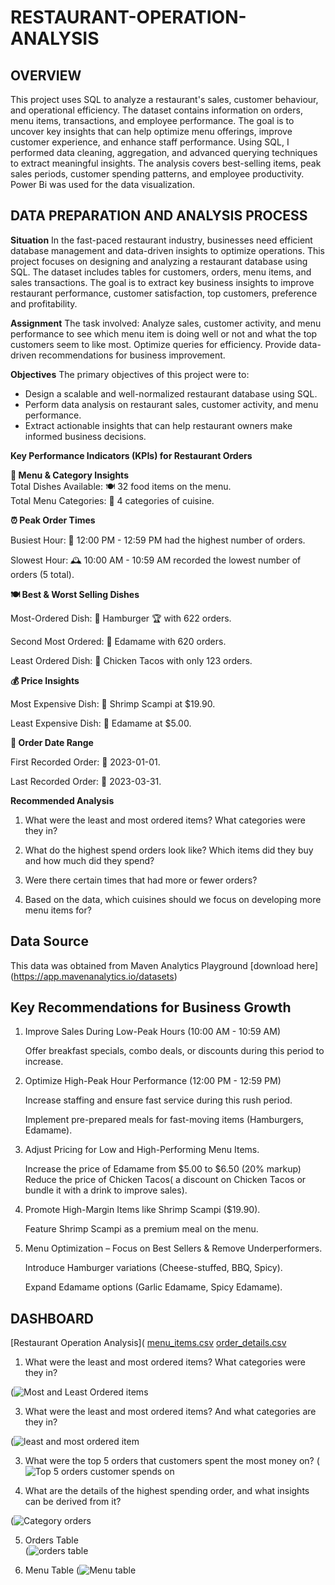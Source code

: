 # RESTAURANT-OPERATION-ANALYSIS
## OVERVIEW 
This project uses SQL to analyze a restaurant's sales, customer behaviour, and operational efficiency. The dataset contains information on orders, menu items, transactions, and employee performance. The goal is to uncover key insights that can help optimize menu offerings, improve customer experience, and enhance staff performance.
Using SQL, I performed data cleaning, aggregation, and advanced querying techniques to extract meaningful insights. The analysis covers best-selling items, peak sales periods, customer spending patterns, and employee productivity. Power Bi was used for the data visualization.

## DATA PREPARATION AND ANALYSIS PROCESS
  **Situation**
In the fast-paced restaurant industry, businesses need efficient database management and data-driven insights to optimize operations. This project focuses on designing and analyzing a restaurant database using SQL. The dataset includes tables for customers, orders, menu items, and sales transactions. The goal is to extract key business insights to improve restaurant performance, customer satisfaction, top customers, preference and profitability.

 **Assignment**
The task involved:
Analyze sales, customer activity, and menu performance to see which menu item is doing well or not and what the top customers seem to like most.
Optimize queries for efficiency.
Provide data-driven recommendations for business improvement.

**Objectives**
The primary objectives of this project were to:
- Design a scalable and well-normalized restaurant database using SQL.
- Perform data analysis on restaurant sales, customer activity, and menu performance.
- Extract actionable insights that can help restaurant owners make informed business decisions.
  
 **Key Performance Indicators (KPIs) for Restaurant Orders**

**📌 Menu & Category Insights**  
 Total Dishes Available: 🍽️ 32 food items on the menu.  
 Total Menu Categories: 📂 4 categories of cuisine.   
     
**⏰ Peak Order Times**  

Busiest Hour: 🚀 12:00 PM - 12:59 PM had the highest number of orders.  

Slowest Hour: 🕰️ 10:00 AM - 10:59 AM recorded the lowest number of orders (5 total).  


**🍽️ Best & Worst Selling Dishes**  

Most-Ordered Dish: 🍔 Hamburger 🏆 with 622 orders.  

Second Most Ordered: 🥢 Edamame with 620 orders.  

Least Ordered Dish: 🌮 Chicken Tacos with only 123 orders.  

**💰 Price Insights**  

Most Expensive Dish: 🦐 Shrimp Scampi at $19.90.  

Least Expensive Dish: 🥢 Edamame at $5.00.

**📅 Order Date Range**  

First Recorded Order: 📆 2023-01-01.  

Last Recorded Order: 📆 2023-03-31.

**Recommended Analysis**
1. What were the least and most ordered items? What categories were they in?

2. What do the highest spend orders look like? Which items did they buy and how much did they spend?

3. Were there certain times that had more or fewer orders?

4. Based on the data, which cuisines should we focus on developing more menu items for?

## Data Source
This data was obtained from  Maven Analytics Playground
[download here] (https://app.mavenanalytics.io/datasets)

## Key Recommendations for Business Growth  

1. Improve Sales During Low-Peak Hours (10:00 AM - 10:59 AM)
   
    Offer breakfast specials, combo deals, or discounts during this period to increase.
   
2. Optimize High-Peak Hour Performance (12:00 PM - 12:59 PM)
   
     Increase staffing and ensure fast service during this rush period.
   
     Implement pre-prepared meals for fast-moving items (Hamburgers, Edamame).
    
 5. Adjust Pricing for Low and High-Performing Menu Items.
    
    Increase the price of Edamame from $5.00 to $6.50 (20% markup)
    Reduce the price of Chicken Tacos( a discount on Chicken Tacos or bundle it with a drink to improve sales).
    
7. Promote High-Margin Items like Shrimp Scampi ($19.90).
   
   Feature Shrimp Scampi as a premium meal on the menu.
   
9. Menu Optimization – Focus on Best Sellers & Remove Underperformers.
    
    Introduce Hamburger variations (Cheese-stuffed, BBQ, Spicy).
   
    Expand Edamame options (Garlic Edamame, Spicy Edamame).
   
## DASHBOARD
[Restaurant Operation Analysis](
[menu_items.csv](https://github.com/user-attachments/files/19009031/menu_items.csv)
[order_details.csv](https://github.com/user-attachments/files/19009040/order_details.csv)

1. What were the least and most ordered items? What categories were they in?
   
 (![Most and Least Ordered items](https://github.com/user-attachments/assets/2d4b1e64-a4e6-475d-aff4-d2147bb87b9c)  

3. What were the least and most ordered items? And what categories are they in?
   
(![least and most ordered item](https://github.com/user-attachments/assets/5c008bbd-6cb5-4b00-ac05-976be2939695)  

3. What were the top 5 orders that customers spent  the most money on?
(![Top 5 orders customer spends on](https://github.com/user-attachments/assets/6925b64f-571c-41b3-8e1c-b6a1247b47f5)

4. What are the details of the highest spending order, and what insights can be derived from it?
   
(![Category orders](https://github.com/user-attachments/assets/1639d8a6-7406-4804-a148-50805aa9d448)  

5. Orders Table   
(![orders table](https://github.com/user-attachments/assets/fbc54f59-82ea-41c3-8833-59ca220b8151)

6. Menu Table
(![Menu table](https://github.com/user-attachments/assets/45d72320-d121-437e-a460-7361f00829da)









